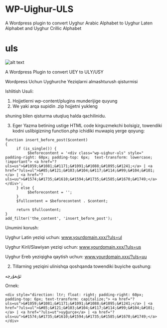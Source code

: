 # WP-Uighur-ULS
 A Wordpress plugin to convert Uyghur Arabic Alphabet to Uyghur Laten Alphabet and Uyghur Crillic Alphabet
 # uls

![alt text](https://github.com/uyghurbeg/uls/blob/master/demo.png)

A Wordpress Plugin to convert UEY to ULY/USY

Wordpress Uchun Uyghurche Yeziqlarni almashturush qisturmisi

Ishlitish Usuli:
1. Hojjetlerni wp-content/plugins munderijige quyung
2. We yaki arqa supidin .zip hojjetni yukleng

shuning bilen qisturma utuqluq halda qachilinidu.

3. Eger Yazma betining ustige HTML code kirguzmekchi bolsigiz, towendiki kodni uslibigizning function.php ichidiki muwapiq yerge qoyung:
```
function insert_before_post($content)
{
     if (is_single()) {
          $beforecontent = '<div class="wp-uighur-uls" style=" padding-right: 60px; padding-top: 6px;  text-transform: lowercase; !important"> <a href="?uls=us">&#1059;&#1081;&#1171;&#1091;&#1088;&#1095;&#1241;</a> | <a href="?uls=ul">&#85;&#121;&#103;&#104;&#117;&#114;&#99;&#104;&#101;</a> | <a href="?uls=uu">&#1574;&#1735;&#1610;&#1594;&#1735;&#1585;&#1670;&#1749;</a> </div>';
     } else {
          $beforecontent = '';
     }
     $fullcontent = $beforecontent . $content;

     return $fullcontent;
}
add_filter('the_content', 'insert_before_post');
```

Unumini korush:

Uyghur Latin yeziqi uchun:
www.yourdomain.xxx/?uls=ul

Uyghur Kiril/Slawiyan yeziqi uchun:
www.yourdomain.xxx/?uls=us

Uyghur Ereb yeziqigha qaytish uchun:
www.yourdomain.xxx/?uls=uu


2. Tillarning yeziqini ulinishqa qoshqanda towendiki buyiche qushung:

ئۇيغۇرچە

Ornek:
```
<div style="direction: ltr; float: right; padding-right: 60px; padding-top: 6px; text-transform: capitalize;"> <a href="?uls=us">&#1059;&#1081;&#1171;&#1091;&#1088;&#1095;&#1241;</a> | <a href="?uls=ul">&#85;&#121;&#103;&#104;&#117;&#114;&#99;&#104;&#101;</a> | <a href="?uls=ut">uyğurçe</a> | <a href="?uls=uu">&#1574;&#1735;&#1610;&#1594;&#1735;&#1585;&#1670;&#1749;</a> </div>
```

